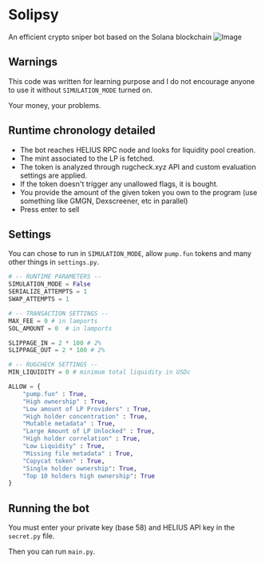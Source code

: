 # Solipsy

An efficient crypto sniper bot based on the Solana blockchain
![Image](https://github.com/user-attachments/assets/e1e35513-207b-4f6a-8626-e2858a9277d6)

## Warnings
This code was written for learning purpose  and I do not encourage anyone to use it without `SIMULATION_MODE` turned on.

Your money, your problems.

## Runtime chronology detailed
* The bot reaches HELIUS RPC node and looks for liquidity pool creation.
* The mint associated to the LP is fetched.
* The token is analyzed through rugcheck.xyz API and custom evaluation settings are applied.
* If the token doesn't trigger any unallowed flags, it is bought.
* You provide the amount of the given token you own to the program (use something like GMGN, Dexscreener, etc in parallel)
* Press enter to sell

## Settings 
You can chose to run in `SIMULATION_MODE`, allow `pump.fun` tokens and many other things in `settings.py`.

```python
# -- RUNTIME PARAMETERS --
SIMULATION_MODE = False
SERIALIZE_ATTEMPTS = 1
SWAP_ATTEMPTS = 1

# -- TRANSACTION SETTINGS --
MAX_FEE = 0 # in lamports
SOL_AMOUNT = 0  # in lamports

SLIPPAGE_IN = 2 * 100 # 2%
SLIPPAGE_OUT = 2 * 100 # 2% 

# -- RUGCHECK SETTINGS --
MIN_LIQUIDITY = 0 # minimum total liquidity in USDc

ALLOW = {
	"pump.fun" : True,
	"High ownership" : True,
	"Low amount of LP Providers" : True,
	"High holder concentration" : True,
	"Mutable metadata" : True,
	"Large Amount of LP Unlocked" : True,
	"High holder correlation" : True,
	"Low Liquidity" : True,
	"Missing file metadata" : True,
	"Copycat token" : True,
	"Single holder ownership": True,
	"Top 10 holders high ownership": True
}
```
## Running the bot
You must enter your private key (base 58) and HELIUS API key in the `secret.py` file.

Then you can run `main.py`.

